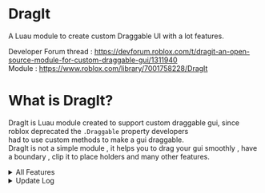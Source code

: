# DragIt
A Luau module to create custom Draggable UI with a lot features.

Developer Forum thread : https://devforum.roblox.com/t/dragit-an-open-source-module-for-custom-draggable-gui/1311940 <br>
Module : https://www.roblox.com/library/7001758228/DragIt

# What is DragIt?
DragIt is Luau module created to support custom draggable gui, since roblox deprecated the `.Draggable` property developers<br>
had to use custom methods to make a gui draggable.<br>
DragIt is not a simple module , it helps you to drag your gui smoothly , have a boundary , clip it to place holders and many other features.

<details> 
<summary> All Features</summary>
1) Draggable Gui<br>
2) Boundary limit for the gui<br>
3) Clip guis to placeholder guis<br>
4) Auto clipping facility<br>
5) Changing Mouse Icon while Hovering Gui<br>
6) Changing Mouse Icon while Dragging Gui<br>
7) Events indicating starting and stopping of dragging.<br>
8) Response Time indicating the speed of response of the Gui.<br>
9) Snapping of UI.
</details>

<details>
<summary>Update Log</summary>
1) Release v1.0<br>
2) Bug fixes + Events for Dragging [DragStart,DragEnd] v1.1<br>
3) Response Time & Snapping of UI v1.2
</details>
